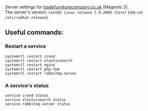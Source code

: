 Server settings for [tradefurniturecompany.co.uk](https://www.tradefurniturecompany.co.uk) (Magento 2).  
The server's version: `CentOS Linux release 7.9.2009 (Core)` (via `cat /etc/redhat-release`).

## Useful commands:
### Restart a service
```                      
systemctl restart crond          
systemctl restart elasticsearch
systemctl restart nginx
systemctl restart php-fpm
systemctl restart rabbitmq-server  
```       

### A service's status
```         
service crond status
service elasticsearch status                        
service rabbitmq-server status
```                       
